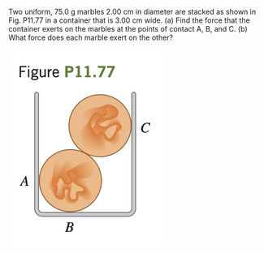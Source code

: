 Two uniform, 75.0 g marbles
2.00 cm in diameter are stacked as shown
in Fig. P11.77 in a container that is 3.00 cm
wide. (a) Find the force that the container exerts on the marbles at the points of contact A,
B, and C. (b) What force does each marble
exert on the other?

![](e11.77.jpg)